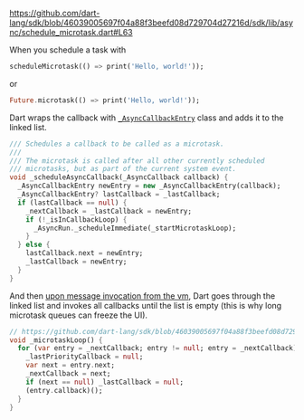 https://github.com/dart-lang/sdk/blob/46039005697f04a88f3beefd08d729704d27216d/sdk/lib/async/schedule_microtask.dart#L63

When you schedule a task with 

```dart
scheduleMicrotask(() => print('Hello, world!'));
```

or 

```dart
Future.microtask(() => print('Hello, world!'));
```

Dart wraps the callback with [`_AsyncCallbackEntry`](https://github.com/dart-lang/sdk/blob/46039005697f04a88f3beefd08d729704d27216d/sdk/lib/async/schedule_microtask.dart#L9) class and adds it to the linked list.

```dart
/// Schedules a callback to be called as a microtask.
///
/// The microtask is called after all other currently scheduled
/// microtasks, but as part of the current system event.
void _scheduleAsyncCallback(_AsyncCallback callback) {
  _AsyncCallbackEntry newEntry = new _AsyncCallbackEntry(callback);
  _AsyncCallbackEntry? lastCallback = _lastCallback;
  if (lastCallback == null) {
    _nextCallback = _lastCallback = newEntry;
    if (!_isInCallbackLoop) {
      _AsyncRun._scheduleImmediate(_startMicrotaskLoop);
    }
  } else {
    lastCallback.next = newEntry;
    _lastCallback = newEntry;
  }
}
```

And then [upon message invocation from the vm](https://github.com/dart-lang/sdk/blob/46039005697f04a88f3beefd08d729704d27216d/sdk/lib/_internal/vm/lib/isolate_patch.dart#L176), Dart goes through the linked list and invokes all callbacks until the list is empty (this is why long microtask queues can freeze the UI).

```dart
// https://github.com/dart-lang/sdk/blob/46039005697f04a88f3beefd08d729704d27216d/sdk/lib/async/schedule_microtask.dart#L34
void _microtaskLoop() {
  for (var entry = _nextCallback; entry != null; entry = _nextCallback) {
    _lastPriorityCallback = null;
    var next = entry.next;
    _nextCallback = next;
    if (next == null) _lastCallback = null;
    (entry.callback)();
  }
}
```